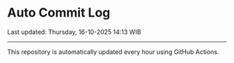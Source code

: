 # Auto Commit Log

Last updated: Thursday, 16-10-2025 14:13 WIB

---

This repository is automatically updated every hour using GitHub Actions.
